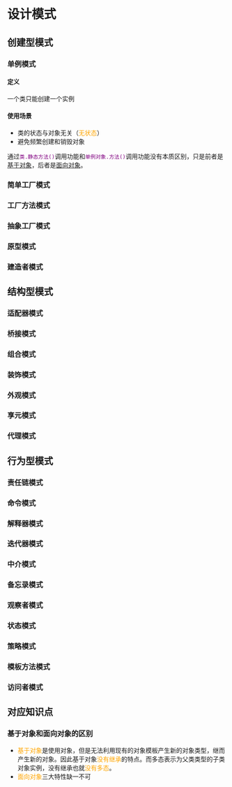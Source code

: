 # 设计模式

## 创建型模式

### 单例模式

#### 定义

一个类只能创建一个实例

#### 使用场景

- 类的状态与对象无关（<font color='orange'>无状态</font>）
- 避免频繁创建和销毁对象

通过<font color=purple>`类.静态方法()`</font>调用功能和<font color='purple'>`单例对象.方法()`</font>调用功能没有本质区别，只是前者是[基于对象](#基于对象和面向对象的区别)，后者是[面向对象](#基于对象和面向对象的区别)。





### 简单工厂模式



### 工厂方法模式



### 抽象工厂模式



### 原型模式



### 建造者模式



## 结构型模式

### 适配器模式



### 桥接模式



### 组合模式



### 装饰模式



### 外观模式



### 享元模式



### 代理模式



## 行为型模式

### 责任链模式



### 命令模式



### 解释器模式



### 迭代器模式



### 中介模式



### 备忘录模式



### 观察者模式



### 状态模式



### 策略模式



### 模板方法模式



### 访问者模式



## 对应知识点

### 基于对象和面向对象的区别

- <font color='orange'>基于对象</font>是使用对象，但是无法利用现有的对象模板产生新的对象类型，继而产生新的对象。因此基于对象<font color='orange'>没有继承</font>的特点。而多态表示为父类类型的子类对象实例，没有继承也就<font color='orange'>没有多态</font>。
- <font color='orange'>面向对象</font>三大特性缺一不可